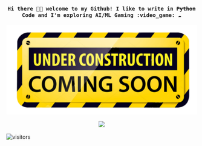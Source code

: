 <h4 align="center"><samp> Hi there 👋🏾  welcome to my Github! I like to write in <s>Python</s> Code and I'm exploring AI/ML Gaming :video_game: ☁️ </samp></h4>

![Under Construction](https://raw.githubusercontent.com/ferricoxide/ferricoxide/master/images/Under-Construction-Sign.png)
<p align="center">
  <img width="250" src="https://media.giphy.com/media/jIgXf4hgbHCeKiXpvt/giphy.gif">
</p>
<!-- ![Peek 2020-07-09 15-53](https://user-images.githubusercontent.com/7910856/87048834-84abea80-c1fc-11ea-9342-27b96a046ba4.gif)

<p  align="center">
  <img src="https://raw.githubusercontent.com/mmphego/mmphego/master/profile-summary-card-output/default/0-profile-details.svg" alt="github stats"></br>
  <img src="https://raw.githubusercontent.com/mmphego/mmphego/master/profile-summary-card-output/default/1-repos-per-language.svg">
  <img src="https://raw.githubusercontent.com/mmphego/mmphego/master/profile-summary-card-output/default/2-most-commit-language.svg"></br></p> -->

![visitors](https://visitor-badge.glitch.me/badge?page_id=chintsapple.id)

<!-- <img height="32" width="32" src="https://cdn.jsdelivr.net/npm/simple-icons@v5/icons/[ICON SLUG].svg" />
     <img height="32" width="32" src="https://unpkg.com/simple-icons@v5/icons/[ICON SLUG].svg" />
 put icon path or src for our image -->

<!--
**chintsapple/chintsapple** is a ✨ _special_ ✨ repository because its `README.md` (this file) appears on your GitHub profile.

Here are some ideas to get you started:

- 🔭 I’m currently working on ...
- 🌱 I’m currently learning ...
- 👯 I’m looking to collaborate on ...
- 🤔 I’m looking for help with ...
- 💬 Ask me about ...
- 📫 How to reach me: ...
- 😄 Pronouns: ...
- ⚡ Fun fact: ...
-->
